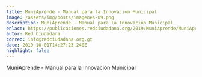 ```yaml
---
title: MuniAprende - Manual para la Innovación Municipal
image: /assets/img/posts/imagenes-09.png
description: MuniAprende - Manual para la Innovación Municipal
enlace: https://publicaciones.redciudadana.org/2019/MuniAprende/MuniAprende%20-%20Manual%20para%20la%20Innovaci%C3%B3n%20Municipal.pdf
autor: Red Ciudadana
correo: info@redciudadana.org.gt
date: 2019-10-01T14:27:23.240Z
highlight: false
---
```

MuniAprende - Manual para la Innovación Municipal